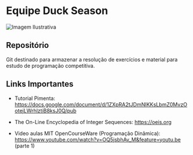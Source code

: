 # Equipe Duck Season
![Imagem Ilustrativa](https://github.com/Khalil09/duck_season_repository/blob/master/keep-calm-its-duck-season.jpg)

## Repositório
Git destinado para armazenar a resolução de exercícios e material para estudo de programação competitiva. 

## Links Importantes

* Tutorial Pimenta: https://docs.google.com/document/d/1ZXpRA2tJDmNIKKsLbmZ0MvzOotejLWrhlztiB8ksJ0Q/pub

* The On-Line Encyclopedia of Integer Sequences: https://oeis.org

* Video aulas MIT OpenCourseWare (Programação Dinâmica): https://www.youtube.com/watch?v=OQ5jsbhAv_M&feature=youtu.be (parte 1)
